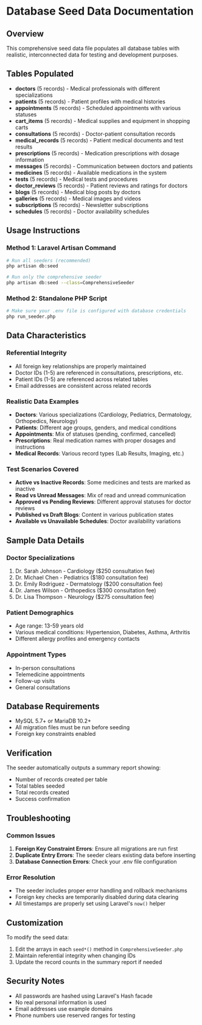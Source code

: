 # Database Seed Data Documentation

## Overview

This comprehensive seed data file populates all database tables with realistic, interconnected data for testing and development purposes.

## Tables Populated

- **doctors** (5 records) - Medical professionals with different specializations
- **patients** (5 records) - Patient profiles with medical histories
- **appointments** (5 records) - Scheduled appointments with various statuses
- **cart_items** (5 records) - Medical supplies and equipment in shopping carts
- **consultations** (5 records) - Doctor-patient consultation records
- **medical_records** (5 records) - Patient medical documents and test results
- **prescriptions** (5 records) - Medication prescriptions with dosage information
- **messages** (5 records) - Communication between doctors and patients
- **medicines** (5 records) - Available medications in the system
- **tests** (5 records) - Medical tests and procedures
- **doctor_reviews** (5 records) - Patient reviews and ratings for doctors
- **blogs** (5 records) - Medical blog posts by doctors
- **galleries** (5 records) - Medical images and videos
- **subscriptions** (5 records) - Newsletter subscriptions
- **schedules** (5 records) - Doctor availability schedules

## Usage Instructions

### Method 1: Laravel Artisan Command

```bash
# Run all seeders (recommended)
php artisan db:seed

# Run only the comprehensive seeder
php artisan db:seed --class=ComprehensiveSeeder
```

### Method 2: Standalone PHP Script

```bash
# Make sure your .env file is configured with database credentials
php run_seeder.php
```

## Data Characteristics

### Referential Integrity

- All foreign key relationships are properly maintained
- Doctor IDs (1-5) are referenced in consultations, prescriptions, etc.
- Patient IDs (1-5) are referenced across related tables
- Email addresses are consistent across related records

### Realistic Data Examples

- **Doctors**: Various specializations (Cardiology, Pediatrics, Dermatology, Orthopedics, Neurology)
- **Patients**: Different age groups, genders, and medical conditions
- **Appointments**: Mix of statuses (pending, confirmed, cancelled)
- **Prescriptions**: Real medication names with proper dosages and instructions
- **Medical Records**: Various record types (Lab Results, Imaging, etc.)

### Test Scenarios Covered

- **Active vs Inactive Records**: Some medicines and tests are marked as inactive
- **Read vs Unread Messages**: Mix of read and unread communication
- **Approved vs Pending Reviews**: Different approval statuses for doctor reviews
- **Published vs Draft Blogs**: Content in various publication states
- **Available vs Unavailable Schedules**: Doctor availability variations

## Sample Data Details

### Doctor Specializations

1. Dr. Sarah Johnson - Cardiology ($250 consultation fee)
2. Dr. Michael Chen - Pediatrics ($180 consultation fee)
3. Dr. Emily Rodriguez - Dermatology ($200 consultation fee)
4. Dr. James Wilson - Orthopedics ($300 consultation fee)
5. Dr. Lisa Thompson - Neurology ($275 consultation fee)

### Patient Demographics

- Age range: 13-59 years old
- Various medical conditions: Hypertension, Diabetes, Asthma, Arthritis
- Different allergy profiles and emergency contacts

### Appointment Types

- In-person consultations
- Telemedicine appointments
- Follow-up visits
- General consultations

## Database Requirements

- MySQL 5.7+ or MariaDB 10.2+
- All migration files must be run before seeding
- Foreign key constraints enabled

## Verification

The seeder automatically outputs a summary report showing:

- Number of records created per table
- Total tables seeded
- Total records created
- Success confirmation

## Troubleshooting

### Common Issues

1. **Foreign Key Constraint Errors**: Ensure all migrations are run first
2. **Duplicate Entry Errors**: The seeder clears existing data before inserting
3. **Database Connection Errors**: Check your .env file configuration

### Error Resolution

- The seeder includes proper error handling and rollback mechanisms
- Foreign key checks are temporarily disabled during data clearing
- All timestamps are properly set using Laravel's `now()` helper

## Customization

To modify the seed data:

1. Edit the arrays in each `seed*()` method in `ComprehensiveSeeder.php`
2. Maintain referential integrity when changing IDs
3. Update the record counts in the summary report if needed

## Security Notes

- All passwords are hashed using Laravel's Hash facade
- No real personal information is used
- Email addresses use example domains
- Phone numbers use reserved ranges for testing
